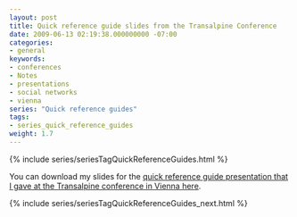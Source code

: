 ```yaml
---
layout: post
title: Quick reference guide slides from the Transalpine Conference
date: 2009-06-13 02:19:38.000000000 -07:00
categories:
- general
keywords:
- conferences
- Notes
- presentations
- social networks
- vienna
series: "Quick reference guides"
tags:
- series_quick_reference_guides
weight: 1.7
---
```

{% include series/seriesTagQuickReferenceGuides.html %}

You can download my slides for the [quick reference guide presentation that I gave at the Transalpine conference in Vienna here](http://idratherassets.com/podcasts/quick_reference_guides_vienna.zip).

{% include series/seriesTagQuickReferenceGuides_next.html %}